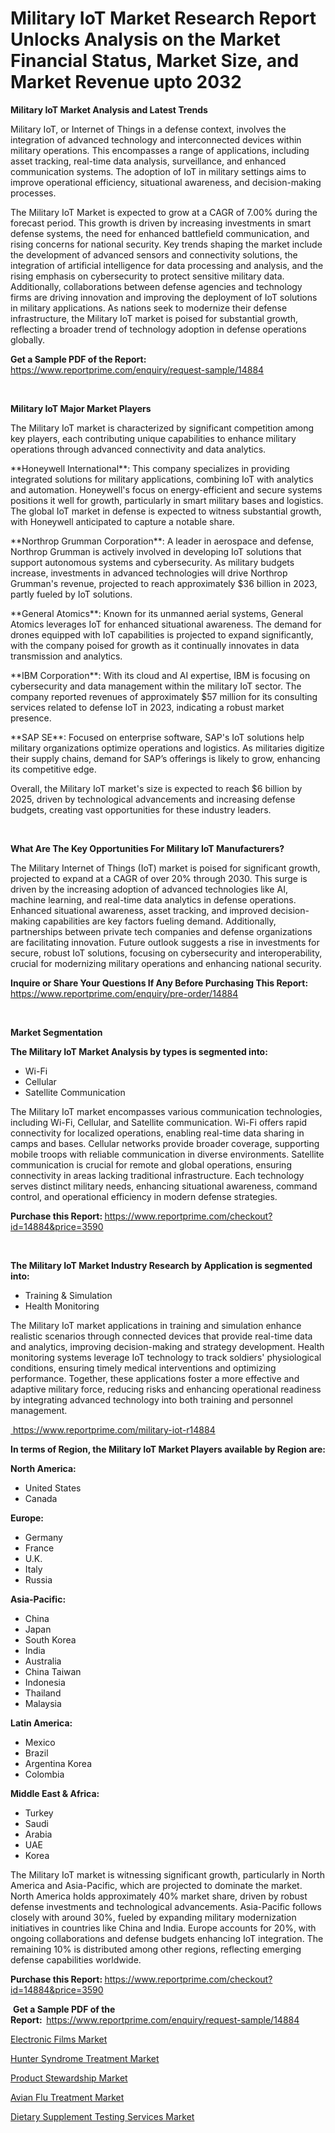 <p><h1>Military IoT Market Research Report Unlocks Analysis on the Market Financial Status, Market Size, and Market Revenue upto 2032</h1></p><p><strong>Military IoT Market Analysis and Latest Trends</strong></p>
<p><p>Military IoT, or Internet of Things in a defense context, involves the integration of advanced technology and interconnected devices within military operations. This encompasses a range of applications, including asset tracking, real-time data analysis, surveillance, and enhanced communication systems. The adoption of IoT in military settings aims to improve operational efficiency, situational awareness, and decision-making processes.</p><p>The Military IoT Market is expected to grow at a CAGR of 7.00% during the forecast period. This growth is driven by increasing investments in smart defense systems, the need for enhanced battlefield communication, and rising concerns for national security. Key trends shaping the market include the development of advanced sensors and connectivity solutions, the integration of artificial intelligence for data processing and analysis, and the rising emphasis on cybersecurity to protect sensitive military data. Additionally, collaborations between defense agencies and technology firms are driving innovation and improving the deployment of IoT solutions in military applications. As nations seek to modernize their defense infrastructure, the Military IoT market is poised for substantial growth, reflecting a broader trend of technology adoption in defense operations globally.</p></p>
<p><strong>Get a Sample PDF of the Report:&nbsp;</strong> <a href="https://www.reportprime.com/enquiry/request-sample/14884?utm_campaign=28&utm_medium=2&utm_source=Github&utm_content=ia&utm_term=20032025&utm_id=military-iot">https://www.reportprime.com/enquiry/request-sample/14884</a></p>
<p>&nbsp;</p>
<p><strong>Military IoT Major Market Players</strong></p>
<p><p>The Military IoT market is characterized by significant competition among key players, each contributing unique capabilities to enhance military operations through advanced connectivity and data analytics. </p><p>**Honeywell International**: This company specializes in providing integrated solutions for military applications, combining IoT with analytics and automation. Honeywell's focus on energy-efficient and secure systems positions it well for growth, particularly in smart military bases and logistics. The global IoT market in defense is expected to witness substantial growth, with Honeywell anticipated to capture a notable share.</p><p>**Northrop Grumman Corporation**: A leader in aerospace and defense, Northrop Grumman is actively involved in developing IoT solutions that support autonomous systems and cybersecurity. As military budgets increase, investments in advanced technologies will drive Northrop Grumman's revenue, projected to reach approximately $36 billion in 2023, partly fueled by IoT solutions.</p><p>**General Atomics**: Known for its unmanned aerial systems, General Atomics leverages IoT for enhanced situational awareness. The demand for drones equipped with IoT capabilities is projected to expand significantly, with the company poised for growth as it continually innovates in data transmission and analytics.</p><p>**IBM Corporation**: With its cloud and AI expertise, IBM is focusing on cybersecurity and data management within the military IoT sector. The company reported revenues of approximately $57 million for its consulting services related to defense IoT in 2023, indicating a robust market presence.</p><p>**SAP SE**: Focused on enterprise software, SAP's IoT solutions help military organizations optimize operations and logistics. As militaries digitize their supply chains, demand for SAP’s offerings is likely to grow, enhancing its competitive edge.</p><p>Overall, the Military IoT market's size is expected to reach $6 billion by 2025, driven by technological advancements and increasing defense budgets, creating vast opportunities for these industry leaders.</p></p>
<p>&nbsp;</p>
<p><strong>What Are The Key Opportunities For Military IoT Manufacturers?</strong></p>
<p><p>The Military Internet of Things (IoT) market is poised for significant growth, projected to expand at a CAGR of over 20% through 2030. This surge is driven by the increasing adoption of advanced technologies like AI, machine learning, and real-time data analytics in defense operations. Enhanced situational awareness, asset tracking, and improved decision-making capabilities are key factors fueling demand. Additionally, partnerships between private tech companies and defense organizations are facilitating innovation. Future outlook suggests a rise in investments for secure, robust IoT solutions, focusing on cybersecurity and interoperability, crucial for modernizing military operations and enhancing national security.</p></p>
<p><strong>Inquire or Share Your Questions If Any Before Purchasing This Report:</strong> <a href="https://www.reportprime.com/enquiry/pre-order/14884?utm_campaign=28&utm_medium=2&utm_source=Github&utm_content=ia&utm_term=20032025&utm_id=military-iot">https://www.reportprime.com/enquiry/pre-order/14884</a></p>
<p>&nbsp;</p>
<p><strong>Market Segmentation</strong></p>
<p><strong>The Military IoT Market Analysis by types is segmented into:</strong></p>
<p><ul><li>Wi-Fi</li><li>Cellular</li><li>Satellite Communication</li></ul></p>
<p><p>The Military IoT market encompasses various communication technologies, including Wi-Fi, Cellular, and Satellite communication. Wi-Fi offers rapid connectivity for localized operations, enabling real-time data sharing in camps and bases. Cellular networks provide broader coverage, supporting mobile troops with reliable communication in diverse environments. Satellite communication is crucial for remote and global operations, ensuring connectivity in areas lacking traditional infrastructure. Each technology serves distinct military needs, enhancing situational awareness, command control, and operational efficiency in modern defense strategies.</p></p>
<p><strong>Purchase this Report:&nbsp;</strong><a href="https://www.reportprime.com/checkout?id=14884&price=3590&utm_campaign=28&utm_medium=2&utm_source=Github&utm_content=ia&utm_term=20032025&utm_id=military-iot">https://www.reportprime.com/checkout?id=14884&price=3590</a></p>
<p>&nbsp;</p>
<p><strong>The Military IoT Market Industry Research by Application is segmented into:</strong></p>
<p><ul><li>Training & Simulation</li><li>Health Monitoring</li></ul></p>
<p><p>The Military IoT market applications in training and simulation enhance realistic scenarios through connected devices that provide real-time data and analytics, improving decision-making and strategy development. Health monitoring systems leverage IoT technology to track soldiers' physiological conditions, ensuring timely medical interventions and optimizing performance. Together, these applications foster a more effective and adaptive military force, reducing risks and enhancing operational readiness by integrating advanced technology into both training and personnel management.</p></p>
<p><a href="https://www.reportprime.com/military-iot-r14884?utm_campaign=28&utm_medium=2&utm_source=Github&utm_content=ia&utm_term=20032025&utm_id=military-iot">&nbsp;https://www.reportprime.com/military-iot-r14884</a></p>
<p><strong>In terms of Region, the Military IoT Market Players available by Region are:</strong></p>
<p>
    <p> <strong> North America: </strong>
        <ul>
            <li>United States</li>
            <li>Canada</li>
        </ul>
        </p> 
    <p> <strong> Europe: </strong>
        <ul>
            <li>Germany</li>
            <li>France</li>
            <li>U.K.</li>
            <li>Italy</li>
            <li>Russia</li>
        </ul>
        </p> 
    <p> <strong> Asia-Pacific: </strong>
        <ul>
            <li>China</li>
            <li>Japan</li>
            <li>South Korea</li>
            <li>India</li>
            <li>Australia</li>
            <li>China Taiwan</li>
            <li>Indonesia</li>
            <li>Thailand</li>
            <li>Malaysia</li>
        </ul>
        </p> 
    <p> <strong> Latin America: </strong>
        <ul>
            <li>Mexico</li>
            <li>Brazil</li>
            <li>Argentina Korea</li>
            <li>Colombia</li>
        </ul>
        </p> 
    <p> <strong> Middle East & Africa: </strong>
        <ul>
            <li>Turkey</li>
            <li>Saudi</li>
            <li>Arabia</li>
            <li>UAE</li>
            <li>Korea</li>
        </ul>
    </p>
    </p>
<p><p>The Military IoT market is witnessing significant growth, particularly in North America and Asia-Pacific, which are projected to dominate the market. North America holds approximately 40% market share, driven by robust defense investments and technological advancements. Asia-Pacific follows closely with around 30%, fueled by expanding military modernization initiatives in countries like China and India. Europe accounts for 20%, with ongoing collaborations and defense budgets enhancing IoT integration. The remaining 10% is distributed among other regions, reflecting emerging defense capabilities worldwide.</p></p>
<p><strong>Purchase this Report: </strong><a href="https://www.reportprime.com/checkout?id=14884&price=3590&utm_campaign=28&utm_medium=2&utm_source=Github&utm_content=ia&utm_term=20032025&utm_id=military-iot">https://www.reportprime.com/checkout?id=14884&price=3590</a></p>
<p>&nbsp;<strong>Get a Sample PDF of the Report:&nbsp;&nbsp;</strong><a href="https://www.reportprime.com/enquiry/request-sample/14884?utm_campaign=28&utm_medium=2&utm_source=Github&utm_content=ia&utm_term=20032025&utm_id=military-iot">https://www.reportprime.com/enquiry/request-sample/14884</a></p>
<p><strong></strong></p>
<p><p><a href="https://github.com/vassihucz/Market-Research-Report-List-1/blob/main/electronic-films-market.md?utm_campaign=28&utm_medium=2&utm_source=Github&utm_content=ia&utm_term=20032025&utm_id=military-iot">Electronic Films Market</a></p><p><a href="https://github.com/duzcupetriv/Market-Research-Report-List-1/blob/main/hunter-syndrome-treatment-market.md?utm_campaign=28&utm_medium=2&utm_source=Github&utm_content=ia&utm_term=20032025&utm_id=military-iot">Hunter Syndrome Treatment Market</a></p><p><a href="https://github.com/dibesnayee/Market-Research-Report-List-1/blob/main/product-stewardship-market.md?utm_campaign=28&utm_medium=2&utm_source=Github&utm_content=ia&utm_term=20032025&utm_id=military-iot">Product Stewardship Market</a></p><p><a href="https://github.com/abexjeliti/Market-Research-Report-List-1/blob/main/avian-flu-treatment-market.md?utm_campaign=28&utm_medium=2&utm_source=Github&utm_content=ia&utm_term=20032025&utm_id=military-iot">Avian Flu Treatment Market</a></p><p><a href="https://github.com/rreynagjysma65/Market-Research-Report-List-1/blob/main/dietary-supplement-testing-services-market.md?utm_campaign=28&utm_medium=2&utm_source=Github&utm_content=ia&utm_term=20032025&utm_id=military-iot">Dietary Supplement Testing Services Market</a></p></p>